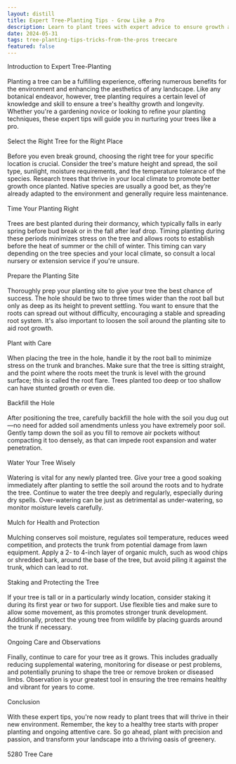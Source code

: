 ```yaml
---
layout: distill
title: Expert Tree-Planting Tips - Grow Like a Pro
description: Learn to plant trees with expert advice to ensure growth and health. Enhance your green thumb today!
date: 2024-05-31
tags: tree-planting-tips-tricks-from-the-pros treecare
featured: false
---
```


Introduction to Expert Tree-Planting<br /><br />Planting a tree can be a fulfilling experience, offering numerous benefits for the environment and enhancing the aesthetics of any landscape. Like any botanical endeavor, however, tree planting requires a certain level of knowledge and skill to ensure a tree's healthy growth and longevity. Whether you're a gardening novice or looking to refine your planting techniques, these expert tips will guide you in nurturing your trees like a pro.<br /><br />Select the Right Tree for the Right Place<br /><br />Before you even break ground, choosing the right tree for your specific location is crucial. Consider the tree's mature height and spread, the soil type, sunlight, moisture requirements, and the temperature tolerance of the species. Research trees that thrive in your local climate to promote better growth once planted. Native species are usually a good bet, as they’re already adapted to the environment and generally require less maintenance.<br /><br />Time Your Planting Right<br /><br />Trees are best planted during their dormancy, which typically falls in early spring before bud break or in the fall after leaf drop. Timing planting during these periods minimizes stress on the tree and allows roots to establish before the heat of summer or the chill of winter. This timing can vary depending on the tree species and your local climate, so consult a local nursery or extension service if you're unsure.<br /><br />Prepare the Planting Site<br /><br />Thoroughly prep your planting site to give your tree the best chance of success. The hole should be two to three times wider than the root ball but only as deep as its height to prevent settling. You want to ensure that the roots can spread out without difficulty, encouraging a stable and spreading root system. It's also important to loosen the soil around the planting site to aid root growth.<br /><br />Plant with Care<br /><br />When placing the tree in the hole, handle it by the root ball to minimize stress on the trunk and branches. Make sure that the tree is sitting straight, and the point where the roots meet the trunk is level with the ground surface; this is called the root flare. Trees planted too deep or too shallow can have stunted growth or even die.<br /><br />Backfill the Hole<br /><br />After positioning the tree, carefully backfill the hole with the soil you dug out—no need for added soil amendments unless you have extremely poor soil. Gently tamp down the soil as you fill to remove air pockets without compacting it too densely, as that can impede root expansion and water penetration.<br /><br />Water Your Tree Wisely<br /><br />Watering is vital for any newly planted tree. Give your tree a good soaking immediately after planting to settle the soil around the roots and to hydrate the tree. Continue to water the tree deeply and regularly, especially during dry spells. Over-watering can be just as detrimental as under-watering, so monitor moisture levels carefully.<br /><br />Mulch for Health and Protection<br /><br />Mulching conserves soil moisture, regulates soil temperature, reduces weed competition, and protects the trunk from potential damage from lawn equipment. Apply a 2- to 4-inch layer of organic mulch, such as wood chips or shredded bark, around the base of the tree, but avoid piling it against the trunk, which can lead to rot.<br /><br />Staking and Protecting the Tree<br /><br />If your tree is tall or in a particularly windy location, consider staking it during its first year or two for support. Use flexible ties and make sure to allow some movement, as this promotes stronger trunk development. Additionally, protect the young tree from wildlife by placing guards around the trunk if necessary.<br /><br />Ongoing Care and Observations<br /><br />Finally, continue to care for your tree as it grows. This includes gradually reducing supplemental watering, monitoring for disease or pest problems, and potentially pruning to shape the tree or remove broken or diseased limbs. Observation is your greatest tool in ensuring the tree remains healthy and vibrant for years to come.<br /><br />Conclusion<br /><br />With these expert tips, you're now ready to plant trees that will thrive in their new environment. Remember, the key to a healthy tree starts with proper planting and ongoing attentive care. So go ahead, plant with precision and passion, and transform your landscape into a thriving oasis of greenery.<br /><br />5280 Tree Care
